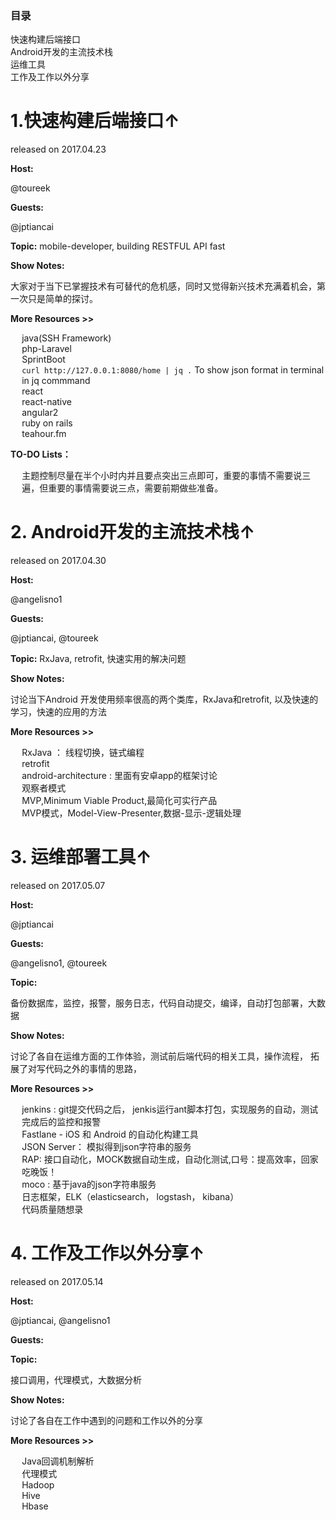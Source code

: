 <div id="toc">

### 目录

- [快速构建后端接口](#api)
- [Android开发的主流技术栈](#android)
- [运维工具](#ops)
- [工作及工作以外分享](#job)

<div id="api">

# 1.快速构建后端接口[↑](#toc)

released on 2017.04.23

**Host:**

@toureek

**Guests:**

@jptiancai 

**Topic:**
mobile-developer, building RESTFUL API fast

**Show Notes:**

大家对于当下已掌握技术有可替代的危机感，同时又觉得新兴技术充满着机会，第一次只是简单的探讨。


**More Resources >>**

- [java(SSH Framework)]()
- [php-Laravel]()
- [SprintBoot]()
- `curl http://127.0.0.1:8080/home | jq .`   To show json format in terminal in jq commmand
- react
- react-native
- angular2
- ruby on rails
- teahour.fm

**TO-DO Lists：**

- 主题控制尽量在半个小时内并且要点突出三点即可，重要的事情不需要说三遍，但重要的事情需要说三点，需要前期做些准备。

<div id="android">

# 2. Android开发的主流技术栈[↑](#toc)

released on 2017.04.30

**Host:**

@angelisno1

**Guests:**

@jptiancai, @toureek

**Topic:**
RxJava, retrofit, 快速实用的解决问题

**Show Notes:**

讨论当下Android 开发使用频率很高的两个类库，RxJava和retrofit, 以及快速的学习，快速的应用的方法

**More Resources >>**

- [RxJava](https://github.com/ReactiveX/RxJava) ： 线程切换，链式编程
- [retrofit](https://github.com/square/retrofit)
- [android-architecture](https://github.com/googlesamples/android-architecture) : 里面有安卓app的框架讨论
- 观察者模式
- MVP,Minimum Viable Product,最简化可实行产品
- MVP模式，Model-View-Presenter,数据-显示-逻辑处理


<div id="ops">

# 3. 运维部署工具[↑](#toc)


released on 2017.05.07

**Host:**

@jptiancai

**Guests:**

@angelisno1, @toureek

**Topic:**

备份数据库，监控，报警，服务日志，代码自动提交，编译，自动打包部署，大数据  

**Show Notes:**

讨论了各自在运维方面的工作体验，测试前后端代码的相关工具，操作流程， 拓展了对写代码之外的事情的思路， 

**More Resources >>**

- jenkins : git提交代码之后， jenkis运行ant脚本打包，实现服务的自动，测试完成后的监控和报警
- Fastlane - iOS 和 Android 的自动化构建工具
- [JSON Server](https://github.com/typicode/json-server)： 模拟得到json字符串的服务
- [RAP](https://github.com/thx/RAP): 接口自动化，MOCK数据自动生成，自动化测试,口号：提高效率，回家吃晚饭！
- [moco](https://github.com/dreamhead/moco) : 基于java的json字符串服务
- 日志框架，ELK（elasticsearch， logstash， kibana）
- [代码质量随想录](http://agilemobidev.com/eastarlee/category/code-quality/)

<div id="job">

# 4. 工作及工作以外分享[↑](#toc)


released on 2017.05.14

**Host:**

@jptiancai, @angelisno1

**Guests:**



**Topic:**

接口调用，代理模式，大数据分析

**Show Notes:**

讨论了各自在工作中遇到的问题和工作以外的分享

**More Resources >>**

- [Java回调机制解析](http://blog.csdn.net/bjyfb/article/details/10462555)
- 代理模式
- Hadoop
- Hive
- Hbase
